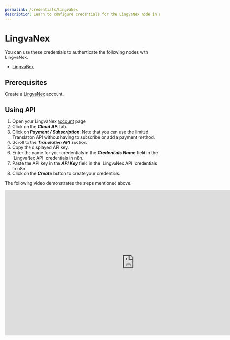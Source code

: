 ```yaml
---
permalink: /credentials/lingvaNex
description: Learn to configure credentials for the LingvaNex node in n8n
---
```


# LingvaNex

You can use these credentials to authenticate the following nodes with LingvaNex.
- [LingvaNex](../../nodes-library/nodes/LingvaNex/README.md)

## Prerequisites

Create a [LingvaNex](https://lingvanex.com) account.

## Using API

1. Open your LingvaNex [account](https://lingvanex.com/account/) page.
2. Click on the ***Cloud API*** tab.
3. Click on ***Payment / Subscription***. Note that you can use the limited Translation API without having to subscribe or add a payment method.
4. Scroll to the ***Translation API*** section.
5. Copy the displayed API key.
6. Enter the name for your credentials in the ***Credentials Name*** field in the 'LingvaNex API' credentials in n8n.
7. Paste the API key in the ***API Key*** field in the 'LingvaNex API' credentials in n8n.
8. Click on the ***Create*** button to create your credentials.

The following video demonstrates the steps mentioned above.

<div class="video-container">
    <iframe width="840" height="472.5" src="https://www.youtube.com/embed/u-gqbI-Ape8" frameborder="0" allow="accelerometer; autoplay; clipboard-write; encrypted-media; gyroscope; picture-in-picture" allowfullscreen></iframe>
</div>
